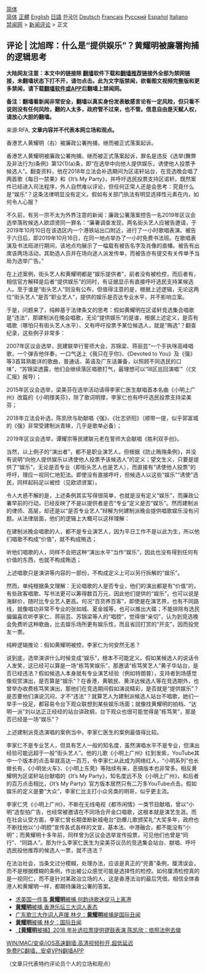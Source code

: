  <!-- 面包屑导航 --> <div class="breadcrumb"><!-- GTranslate: https://gtranslate.io/ -->  <div class="switcher notranslate">  <div class="selected">  <a href="#" onclick="return false;"> 简体</a>  </div>  <div class="option">  <a href="https://www.bannedbook.org" onclick="doGTranslate('zh-CN|zh-CN');jQuery('div.switcher div.selected a').html(jQuery(this).html());return false;" title="简体中文" class="nturl selected"> 简体</a>  <a href="https://www.bannedbook.org/zh-tw/" onclick="doGTranslate('zh-CN|zh-TW');jQuery('div.switcher div.selected a').html(jQuery(this).html());return false;" title="繁體中文" class="nturl"> 正體</a>  <a href="https://www.bannedbook.org/en/" onclick="doGTranslate('zh-CN|en');jQuery('div.switcher div.selected a').html(jQuery(this).html());return false;" title="English" class="nturl"> English</a>  <a href="https://www.bannedbook.org/ja/" onclick="doGTranslate('zh-CN|ja');jQuery('div.switcher div.selected a').html(jQuery(this).html());return false;" title="日本語" class="nturl"> 日語</a>  <a href="https://www.bannedbook.org/ko/" onclick="doGTranslate('zh-CN|ko');jQuery('div.switcher div.selected a').html(jQuery(this).html());return false;" title="한국어" class="nturl"> 한국어</a>  <a href="https://www.bannedbook.org/de/" onclick="doGTranslate('zh-CN|de');jQuery('div.switcher div.selected a').html(jQuery(this).html());return false;" title="Deutsch" class="nturl"> Deutsch</a>  <a href="https://www.bannedbook.org/fr/" onclick="doGTranslate('zh-CN|fr');jQuery('div.switcher div.selected a').html(jQuery(this).html());return false;" title="Français" class="nturl"> Français</a>  <a href="https://www.bannedbook.org/ru/" onclick="doGTranslate('zh-CN|ru');jQuery('div.switcher div.selected a').html(jQuery(this).html());return false;" title="Русский" class="nturl"> Русский</a>  <a href="https://www.bannedbook.org/es/" onclick="doGTranslate('zh-CN|es');jQuery('div.switcher div.selected a').html(jQuery(this).html());return false;" title="Español" class="nturl"> Español</a>  <a href="https://www.bannedbook.org/it/" onclick="doGTranslate('zh-CN|it');jQuery('div.switcher div.selected a').html(jQuery(this).html());return false;" title="Italiano" class="nturl"> Italiano</a>  </div>  </div>      <div class='breadcrumb-sub'><!-- Breadcrumb NavXT 6.3.0 --> <a href="https://www.bannedbook.org/" class="home">禁闻网</a> &gt; <a href="https://www.bannedbook.org/bnews/comments/" class="category">新闻评论</a> &gt; 正文</div></div><h2>评论 | 沈旭晖：什么是“提供娱乐”？黄耀明被廉署拘捕的逻辑思考</h2> <p class="notice"><b>大陆网友注意：本文中的链接除 <a href="https://github.com/bannedbook/fanqiang" >翻墙</a>软件下载和<a href="https://github.com/killgcd/justmysocks/blob/master/README.md">翻墙推荐</a>链接外全部为禁网链接，未翻墙状态下打不开，请勿点击。此为文字版禁闻，欲看图文视频完整版和更多禁闻，请下载<a href="https://github.com/bannedbook/fanqiang">翻墙软件或APP</a>后翻墙上禁闻网。</p><p>备注：翻墙看新闻非常安全，翻墙以真实身份发表敏感言论有一定风险，但只看不说则没有任何风险，翻的人太多，政府管不过来，也不管。信息自由是天赋人权，请放心大胆的翻墙。</b></p>  <div class="entry"> <p>来源:RFA, <strong>文章内容并不代表本网立场和观点。</strong></p> <p>&#39321;&#28207;&#33402;&#20154;&#40644;&#32768;&#26126;&#65288;&#21491;&#65289;&#34987;&#24265;&#25919;&#20844;&#32626;&#25304;&#25429;&#65292;&#32487;&#32780;&#34987;&#27491;&#24335;&#33853;&#26696;&#36215;&#35785;&#12290;             </p> <p>&#39321;&#28207;&#33402;&#20154;&#40644;&#32768;&#26126;&#34987;&#24265;&#25919;&#20844;&#32626;&#25304;&#25429;&#65292;&#32487;&#32780;&#34987;&#27491;&#24335;&#33853;&#26696;&#36215;&#35785;&#65292;&#32618;&#21517;&#26159;&#36829;&#21453;&#12298;&#36873;&#20030;(&#33310;&#24330;&#21450;&#38750;&#27861;&#34892;&#20026;)&#26465;&#20363;&#12299;&#31532;12(1)(a)&#26465;&#65292;&#21363;&#8220;&#22312;&#36873;&#20030;&#20013;&#21521;&#20182;&#20154;&#25552;&#20379;&#23089;&#20048;&#65292;&#35825;&#20351;&#20182;&#20154;&#25237;&#31080;&#20104;&#20505;&#36873;&#20154;&#8221;&#12290;&#32763;&#26597;&#36164;&#26009;&#65292;&#20182;&#22312;2018&#24180;&#31435;&#27861;&#20250;&#34917;&#36873;&#26399;&#38388;&#20026;&#21306;&#35834;&#36713;&#31449;&#21488;&#65292;&#22312;&#31454;&#36873;&#26202;&#20250;&#21809;&#20102;&#20004;&#39318;&#27468;&#12298;&#27599;&#26085;&#19968;&#31105;&#26524;&#12299;&#21644;&#12298;It&#8217;s My Party&#12299;&#65292;&#24182;&#21628;&#21505;&#36873;&#27665;&#25237;&#31080;&#25903;&#25345;&#21306;&#35834;&#36713;&#12290;&#26082;&#28982;&#26696;&#20214;&#24050;&#32463;&#36827;&#20837;&#21496;&#27861;&#31243;&#24207;&#65292;&#22806;&#20154;&#33258;&#28982;&#38590;&#20197;&#35780;&#35770;&#65292;&#20294;&#20219;&#20309;&#27491;&#24120;&#20154;&#36824;&#26159;&#20250;&#24605;&#32771;&#65306;&#31350;&#31455;&#20160;&#20040;&#26159;&#8220;&#23089;&#20048;&#8221;&#65311;&#36825;&#26465;&#27861;&#24459;&#26126;&#26174;&#27809;&#26377;&#23450;&#20041;&#12290;&#20551;&#22914;&#26377;&#20851;&#37096;&#38376;&#25191;&#27861;&#26377;&#26126;&#26174;&#36873;&#25321;&#24615;&#20803;&#32032;&#22312;&#20869;&#65292;&#22914;&#20309;&#20196;&#20154;&#24515;&#26381;&#65311;</p> <p>&#19981;&#20037;&#21069;&#65292;&#26377;&#21478;&#19968;&#23447;&#19981;&#22826;&#20026;&#22806;&#30028;&#27880;&#24847;&#30340;&#26032;&#38395;&#65306;&#24265;&#25919;&#20844;&#32626;&#33853;&#26696;&#25511;&#21578;&#19968;&#21517;2019&#24180;&#21306;&#35758;&#20250;&#36873;&#20030;&#33853;&#36133;&#20505;&#36873;&#20154;&#27431;&#39042;&#36132;&#21516;&#19968;&#32618;&#21517;&#65306;&#8220;&#24265;&#32626;&#35843;&#26597;&#21457;&#29616;&#65292;&#20004;&#21517;&#34903;&#22836;&#33402;&#20154;&#24212;&#34987;&#21578;&#36992;&#35831;&#65292;&#20110;2019&#24180;10&#26376;10&#26085;&#22312;&#35813;&#36873;&#21306;&#20869;&#19968;&#20010;&#28207;&#38081;&#31449;&#20986;&#21475;&#38468;&#36817;&#65292;&#36827;&#34892;&#20102;&#19968;&#23567;&#26102;&#27468;&#21809;&#34920;&#28436;&#12290;&#34987;&#21578;&#20110;&#20845;&#26085;&#21518;&#65292;&#21363;2019&#24180;10&#26376;16&#26085;&#65292;&#22312;&#21516;&#19968;&#22320;&#28857;&#20030;&#21150;&#20102;&#19968;&#23567;&#26102;&#20813;&#36153;&#20070;&#27861;&#29677;&#12290;&#22312;&#27468;&#21809;&#34920;&#28436;&#21450;&#20070;&#27861;&#29677;&#36827;&#34892;&#26399;&#38388;&#65292;&#35813;&#22320;&#28857;&#22343;&#23637;&#31034;&#20102;&#19968;&#24133;&#36733;&#26377;&#34987;&#21578;&#21517;&#23383;&#21450;&#32918;&#20687;&#30340;&#30452;&#24161;&#12290;&#34987;&#21578;&#26377;&#20986;&#24109;&#35813;&#20004;&#22330;&#27963;&#21160;&#65292;&#20854;&#21161;&#36873;&#20154;&#21592;&#24182;&#22312;&#22330;&#21521;&#36884;&#20154;&#27966;&#21457;&#20256;&#21333;&#65292;&#32780;&#34987;&#21578;&#20134;&#26377;&#25552;&#20132;&#26377;&#20851;&#20256;&#21333;&#20104;&#24403;&#23616;&#20026;&#36873;&#20030;&#24191;&#21578;&#12290;&#8221;</p> <p>&#22312;&#19978;&#36848;&#26696;&#20363;&#65292;&#34903;&#22836;&#33402;&#20154;&#21644;&#40644;&#32768;&#26126;&#37117;&#26159;&#8220;&#23089;&#20048;&#25552;&#20379;&#32773;&#8221;&#65292;&#21069;&#32773;&#27809;&#26377;&#34987;&#26816;&#25511;&#65292;&#32780;&#21518;&#32773;&#26377;&#65292;&#30456;&#20449;&#23448;&#26041;&#35299;&#37322;&#26159;&#21518;&#32773;&#8220;&#25552;&#20379;&#23089;&#20048;&#8221;&#30340;&#21516;&#26102;&#65292;&#26377;&#35777;&#25454;&#26174;&#31034;&#26377;&#30452;&#25509;&#21628;&#21505;&#36873;&#27665;&#25903;&#25345;&#26576;&#20505;&#36873;&#20154;&#12290;&#33267;&#20110;&#35841;&#26159;&#8220;&#34903;&#22836;&#33402;&#20154;&#8221;&#21017;&#27809;&#26377;&#20844;&#24067;&#65292;&#20294;&#20540;&#24471;&#27880;&#24847;&#30340;&#26159;&#65292;&#26681;&#25454;&#19978;&#36848;&#36923;&#36753;&#65292;&#26080;&#35770;&#36825;&#20004;&#20301;&#8220;&#34903;&#22836;&#33402;&#20154;&#8221;&#26159;&#21542;&#8220;&#32844;&#19994;&#33402;&#20154;&#8221;&#65292;&#25552;&#20379;&#30340;&#23089;&#20048;&#26159;&#21542;&#36798;&#19987;&#19994;&#27700;&#24179;&#65292;&#24182;&#19981;&#24433;&#21709;&#31435;&#26696;&#12290;</p> <p>&#20110;&#26159;&#65292;&#38382;&#39064;&#26469;&#20102;&#65292;&#32431;&#31929;&#22522;&#20110;&#27861;&#24459;&#26465;&#25991;&#30340;&#24605;&#32771;&#65306;&#20551;&#22914;&#40644;&#32768;&#26126;&#22312;&#21306;&#35834;&#36713;&#31454;&#36873;&#38598;&#20250;&#21809;&#27468;&#26159;&#8220;&#36829;&#27861;&#8221;&#65292;&#37027;&#24314;&#21046;&#27966;&#22312;&#26202;&#20250;&#21809;&#27468;&#65292;&#26080;&#35770;&#8220;&#25552;&#20379;&#23089;&#20048;&#8221;&#30340;&#26159;&#35841;&#65292;&#26681;&#25454;&#19978;&#36848;&#23450;&#20041;&#65292;&#26159;&#21542;&#26377;&#21809;&#27468;&#65288;&#21738;&#24597;&#21482;&#26377;&#34903;&#22836;&#33402;&#20154;&#27700;&#24179;&#65289;&#12289;&#21448;&#26377;&#21628;&#21505;&#25237;&#31080;&#20104;&#26576;&#20301;&#20505;&#36873;&#20154;&#65292;&#23601;&#26159;&#8220;&#36159;&#36873;&#8221;&#65311;&#32763;&#26597;&#32426;&#24405;&#65292;&#36825;&#20123;&#20363;&#23376;&#38750;&#24120;&#22810;&#65306;</p>  <p>2007&#24180;&#21306;&#35758;&#20250;&#36873;&#20030;&#65292;&#27665;&#24314;&#32852;&#20030;&#34892;&#35475;&#24072;&#22823;&#20250;&#65292;&#33487;&#38182;&#26753;&#12289;&#33931;&#20029;&#33464;&#8220;&#19968;&#20010;&#25163;&#25191;&#21674;&#39640;&#23792;&#21809;&#27468;&#65292;&#19968;&#20010;&#24377;&#21513;&#20182;&#20276;&#22863;&#65292;&#19968;&#21475;&#27668;&#36865;&#19978;&#12298;&#25105;&#21482;&#22312;&#20046;&#20320;&#12299;&#12289;&#12298;Devoted to You&#12299;&#21450;&#12298;&#24378;&#12299;&#31561;3&#39318;&#32819;&#29087;&#33021;&#35814;&#30340;&#27468;&#26354;&#65292;&#26222;&#36890;&#35805;&#12289;&#33521;&#35821;&#21450;&#24191;&#19996;&#35805;&#20860;&#22791;&#65292;&#20197;&#29031;&#39038;&#19981;&#21516;&#36873;&#27665;&#30340;&#21475;&#21619;&#8221;&#65292;&#8220;&#33487;&#38182;&#26753;&#36879;&#38706;&#65292;&#20182;&#20204;&#20250;&#32487;&#32493;&#33853;&#21306;&#21809;&#27468;&#25171;&#27668;&#65292;&#26368;&#29702;&#24819;&#21487;&#20197;&#8216;18&#21306;&#24033;&#22238;&#28436;&#21809;&#8217;&#8221;&#65288;&#12298;&#25991;&#27719;&#25253;&#12299;&#25253;&#23548;&#65289;&#65307;</p> <p>2015&#24180;&#21306;&#35758;&#20250;&#36873;&#20030;&#65292;&#26753;&#32654;&#33452;&#22312;&#36873;&#20030;&#27963;&#21160;&#35831;&#24471;&#26446;&#23478;&#20161;&#21307;&#29983;&#29486;&#21809;&#39318;&#26412;&#21517;&#26354;&#12298;&#23567;&#26126;&#19978;&#24191;&#24030;&#12299;&#25913;&#31687;&#30340;&#12298;&#23567;&#26126;&#25745;&#32654;&#33452;&#12299;&#65292;&#38500;&#20102;&#27468;&#35789;&#26126;&#25745;&#65292;&#26446;&#23478;&#20161;&#20063;&#26377;&#21628;&#21505;&#36873;&#27665;&#25237;&#31080;&#25903;&#25345;&#26753;&#32654;&#33452;&#65307;</p> <p>2018&#24180;&#31435;&#27861;&#20250;&#34917;&#36873;&#65292;&#38472;&#20975;&#27427;&#19982;&#21161;&#29486;&#21809;&#12298;&#24378;&#12299;&#12289;&#12298;&#22766;&#24535;&#39556;&#38451;&#12299;&#65288;&#39034;&#24102;&#19968;&#25552;&#65292;&#20284;&#20046;&#37101;&#23500;&#22478;&#30340;&#12298;&#24378;&#12299;&#38750;&#24120;&#21463;&#24314;&#21046;&#27966;&#38738;&#30544;&#65292;&#20960;&#20046;&#26159;&#27468;&#21333;&#24517;&#22791;&#65289;&#65307;</p> <p>2019&#24180;&#21306;&#35758;&#20250;&#36873;&#20030;&#65292;&#35885;&#32768;&#23447;&#31561;&#27665;&#24314;&#32852;&#20803;&#32769;&#22312;&#35475;&#24072;&#22823;&#20250;&#29486;&#21809;&#12298;&#32988;&#21033;&#21452;&#25163;&#21019;&#12299;&#12290;</p> <p>&#24403;&#28982;&#65292;&#20197;&#19978;&#20363;&#23376;&#30340;&#8220;&#28436;&#20986;&#32773;&#8221;&#65292;&#37117;&#19981;&#26159;&#32844;&#19994;&#28436;&#33402;&#20154;&#12290;&#20294;&#26681;&#25454;&#12298;&#38450;&#27490;&#36159;&#36162;&#26465;&#20363;&#12299;&#65292;&#24182;&#27809;&#26377;&#35828;&#26126;&#8220;&#21521;&#20182;&#20154;&#25552;&#20379;&#23089;&#20048;&#20197;&#35825;&#20351;&#20182;&#20154;&#25237;&#31080;&#20104;&#35813;&#20505;&#36873;&#20154;&#8221;&#30340;&#23450;&#20041;&#65307;&#26395;&#25991;&#29983;&#20041;&#65292;&#21482;&#35201;&#26159;&#25552;&#20379;&#20102;&#8220;&#23089;&#20048;&#8221;&#65292;&#26080;&#35770;&#26159;&#21542;&#19987;&#19994;&#65288;&#21363;&#34903;&#22836;&#33402;&#20154;&#20063;&#26159;&#33402;&#20154;&#65289;&#65292;&#32780;&#30452;&#25509;&#26377;&#8220;&#35825;&#20351;&#20182;&#20154;&#25237;&#31080;&#8221;&#30340;&#21628;&#21505;&#65292;&#29702;&#24212;&#19968;&#35270;&#21516;&#20161;&#22320;&#29359;&#27861;&#12290;&#21363;&#20351;&#27809;&#26377;&#30452;&#25509;&#21628;&#21505;&#65292;&#20294;&#20505;&#36873;&#20154;&#20197;&#36825;&#20123;&#8220;&#23089;&#20048;&#8221;&#8220;&#35825;&#20351;&#8221;&#36873;&#27665;&#65292;&#21516;&#26679;&#36215;&#30721;&#36275;&#20197;&#34987;&#25511;&#65288;&#35265;&#27431;&#39042;&#36132;&#26696;&#65289;&#12290;</p> <p>&#20196;&#20154;&#22823;&#24785;&#19981;&#35299;&#30340;&#26159;&#65292;&#19978;&#36848;&#26465;&#20363;&#20854;&#23454;&#20889;&#24471;&#24456;&#31616;&#21333;&#65292;&#20063;&#23601;&#26159;&#27809;&#26377;&#23450;&#20041;&#8220;&#23089;&#20048;&#8221;&#65292;&#32780;&#24265;&#25919;&#20844;&#32626;&#26089;&#21069;&#30340;&#34892;&#21160;&#65292;&#24050;&#32463;&#21453;&#26144;&#20102;&#19981;&#26159;&#20197;&#25552;&#20379;&#32773;&#26159;&#21542;&#8220;&#19987;&#19994;&#8221;&#23450;&#20041;&#26159;&#21542;&#8220;&#23089;&#20048;&#8221;&#12290;&#28982;&#32780;&#24314;&#21046;&#27966;&#30340;&#24459;&#24072;&#12289;&#39640;&#23618;&#65292;&#21364;&#36824;&#26159;&#20197;&#8220;&#26159;&#21542;&#19987;&#19994;&#33402;&#20154;&#8221;&#36777;&#35299;&#20026;&#20309;&#24314;&#21046;&#27966;&#26202;&#20250;&#25552;&#20379;&#21809;&#27468;&#23089;&#20048;&#27809;&#26377;&#38382;&#39064;&#12290;&#20174;&#27861;&#24459;&#23618;&#38754;&#65292;&#20182;&#20204;&#30340;&#36923;&#36753;&#19978;&#22823;&#27010;&#21487;&#20197;&#36825;&#26679;&#29702;&#35299;&#65306;</p>  <p>&#22312;&#24314;&#21046;&#27966;&#26202;&#20250;&#21809;&#27468;&#30340;&#20154;&#65292;&#37117;&#19981;&#26159;&#19987;&#19994;&#28436;&#33402;&#20154;&#65292;&#22240;&#20026;&#24179;&#26085;&#24037;&#20316;&#19981;&#26159;&#20197;&#27492;&#20026;&#29983;&#65292;&#25152;&#20197;&#20182;&#20204;&#21809;&#27468;&#19981;&#26500;&#25104;&#8220;&#20215;&#20540;&#8221;&#65292;&#23601;&#19981;&#26500;&#25104;&#36159;&#36873;&#65307;</p> <p>&#21548;&#20182;&#20204;&#21809;&#27468;&#30340;&#20154;&#65292;&#21516;&#26679;&#19981;&#20250;&#25226;&#36825;&#31181;&#8220;&#28436;&#20986;&#27700;&#24179;&#8221;&#24403;&#20316;&#8220;&#23089;&#20048;&#8221;&#65292;&#22240;&#27492;&#20063;&#27809;&#26377;&#24471;&#21040;&#20219;&#20309;&#26377;&#20215;&#20540;&#30340;&#19996;&#35199;&#65292;&#20063;&#23601;&#19981;&#26500;&#25104;&#36159;&#36873;&#65307;</p> <p>&#19978;&#36848;&#21809;&#27468;&#21482;&#26159;&#28436;&#35762;&#31561;&#20869;&#23481;&#30340;&#19968;&#37096;&#20221;&#65292;&#19981;&#26500;&#25104;&#23450;&#20041;&#19978;&#21487;&#20197;&#21478;&#34892;&#25286;&#35299;&#30340;&#8220;&#23089;&#20048;&#8221;&#12290;</p> <p>&#28982;&#32780;&#65292;&#21333;&#32431;&#26681;&#25454;&#26465;&#25991;&#29702;&#35299;&#65306;&#26080;&#35770;&#21809;&#27468;&#30340;&#20154;&#26159;&#21542;&#19987;&#19994;&#65292;&#20182;&#20204;&#30340;&#28436;&#20986;&#37117;&#26159;&#26377;&#8220;&#20215;&#20540;&#8221;&#30340;&#65292;&#26377;&#20123;&#25919;&#23458;&#21809;&#27468;&#12289;&#20889;&#20070;&#27861;&#26356;&#21487;&#20197;&#31609;&#24471;&#25968;&#30334;&#19975;&#20803;&#65292;&#22240;&#27492;&#20182;&#20204;&#25552;&#20379;&#30340;&#8220;&#23089;&#20048;&#8221;&#65292;&#20063;&#21487;&#20197;&#35828;&#26159;&#28023;&#40092;&#20215;&#65292;&#38543;&#26102;&#27604;&#19987;&#19994;&#33402;&#20154;&#26356;&#39640;&#12290;&#20309;&#20917;&#8220;&#30334;&#36135;&#20859;&#30334;&#23458;&#8221;&#65292;&#21363;&#20351;&#26159;&#22312;&#28436;&#33402;&#30028;&#65292;&#20063;&#26377;&#19981;&#21516;&#36335;&#32447;&#65292;&#23601;&#20687;&#21809;&#21151;&#38750;&#24120;&#19981;&#19987;&#19994;&#30340;&#24352;&#22914;&#22478;&#12289;&#22799;&#37329;&#22478;&#31561;&#65292;&#20063;&#21487;&#20197;&#25512;&#20986;&#22823;&#30879;&#65307;&#19981;&#33021;&#25490;&#38500;&#26377;&#36873;&#27665;&#20559;&#20559;&#21916;&#27426;&#21548;&#26446;&#23478;&#20161;&#12289;&#33931;&#20029;&#33464;&#12289;&#33487;&#38182;&#26753;&#31561;&#20154;&#30340;&#8220;&#21809;&#33108;&#8221;&#65292;&#35273;&#24471;&#24456;&#8220;&#20146;&#20999;&#8221;&#65292;&#35748;&#20026;&#21040;&#31454;&#36873;&#26202;&#20250;&#20813;&#36153;&#21548;&#36825;&#31181;&#27468;&#26354;&#65292;&#27604;&#21435;&#23089;&#20048;&#22330;&#25152;&#26356;&#26377;&#23089;&#20048;&#24615;&#65292;&#32780;&#19988;&#30465;&#22238;&#25171;&#36175;&#30340;&#8220;&#24320;&#25903;&#8221;&#65292;&#22240;&#32780;&#25237;&#20826;&#21451;&#19968;&#31080;&#12290;</p> <p>&#32431;&#31929;&#36923;&#36753;&#25512;&#35770;&#65306;&#20551;&#22914;&#40644;&#32768;&#26126;&#34987;&#25511;&#65292;&#26446;&#23478;&#20161;&#20026;&#20309;&#23433;&#28982;&#26080;&#24665;&#65311;</p> <p>&#35828;&#21040;&#24213;&#65292;&#36873;&#20030;&#28436;&#35762;&#20160;&#20040;&#26102;&#20505;&#21464;&#25104;&#8220;&#23089;&#20048;&#8221;&#65292;&#26681;&#26412;&#19981;&#21487;&#33021;&#23450;&#20041;&#12290;&#20551;&#22914;&#26576;&#20505;&#36873;&#20154;&#30340;&#35828;&#35805;&#20196;&#20154;&#21457;&#31505;&#65292;&#36825;&#24050;&#32463;&#21487;&#20197;&#31639;&#26159;&#19968;&#22330;&#8220;&#26635;&#31491;&#31505;&#23089;&#20048;&#8221;&#65292;&#37027;&#36992;&#35831;&#8220;&#26635;&#31491;&#31505;&#33402;&#20154;&#8221;&#40644;&#23376;&#21326;&#31449;&#21488;&#65292;&#26159;&#21542;&#24050;&#32463;&#36829;&#27861;&#65311;&#20551;&#22914;&#20505;&#36873;&#20154;&#26412;&#36523;&#23601;&#26377;&#19987;&#19994;&#28436;&#33402;&#32463;&#39564;&#65288;&#20363;&#22914;&#29305;&#26391;&#26222;&#65289;&#65292;&#25903;&#25345;&#32773;&#21040;&#22330;&#24863;&#35273;&#20687;&#35266;&#36175;&#28436;&#20986;&#65292;&#26159;&#21542;&#31639;&#26159;&#8220;&#23089;&#20048;&#8221;&#65311;&#22312;&#39321;&#28207;&#65292;&#40644;&#27603;&#27665;&#12289;&#40644;&#27915;&#36798;&#20505;&#36873;&#20154;&#31561;&#22312;&#31454;&#36873;&#26399;&#22806;&#65292;&#20063;&#26366;&#20030;&#21150;&#25910;&#36153;&#26635;&#31491;&#31505;&#28436;&#20986;&#65292;&#37027;&#20182;&#20204;&#22312;&#31454;&#36873;&#26399;&#38388;&#20551;&#22914;&#28436;&#35828;&#31934;&#24425;&#65292;&#26159;&#21542;&#23601;&#26159;&#8220;&#25552;&#20379;&#23089;&#20048;&#8221;&#65311;&#26159;&#21542;&#35201;&#20182;&#20204;&#28436;&#35828;&#27785;&#38391;&#65292;&#25165;&#19981;&#8220;&#36829;&#27861;&#8221;&#65311;&#23601;&#31639;&#33402;&#20154;&#20026;&#24314;&#21046;&#27966;&#20505;&#36873;&#20154;&#31449;&#21488;&#19981;&#21809;&#27468;&#65292;&#22905;&#20204;&#19968;&#20030;&#25163;&#19968;&#25237;&#36275;&#65292;&#37117;&#23481;&#26131;&#20196;&#21488;&#19979;&#35266;&#20247;&#32852;&#24819;&#21040;&#26576;&#20123;&#23089;&#20048;&#22330;&#38754;&#65307;&#23601;&#20687;&#25214;&#40644;&#32768;&#26126;&#30340;&#25293;&#26723;&#12289;&#8220;&#36798;&#26126;&#19968;&#27966;&#8221;&#21016;&#20197;&#36798;&#27491;&#27491;&#32463;&#32463;&#30340;&#31449;&#21488;&#35762;&#25919;&#32434;&#65292;&#21488;&#19979;&#35266;&#20247;&#20063;&#24456;&#21487;&#33021;&#35273;&#24471;&#26159;&#8221;&#26635;&#31491;&#31505;&#8221;&#65292;&#37027;&#26159;&#21542;&#24050;&#32463;&#26159;&#19968;&#22330;&#8220;&#23089;&#20048;&#8221;&#65311;</p>  <p>&#19978;&#36848;&#24314;&#21046;&#27966;&#31454;&#36873;&#28436;&#21809;&#30340;&#26696;&#20363;&#24403;&#20013;&#65292;&#26446;&#23478;&#20161;&#21307;&#29983;&#30340;&#26696;&#20363;&#26368;&#20540;&#24471;&#27604;&#36739;&#12290;</p> <p>&#26446;&#23478;&#20161;&#19981;&#26159;&#19987;&#19994;&#33402;&#20154;&#65292;&#20294;&#20855;&#26377;&#33402;&#20154;&#19968;&#33324;&#30340;&#30693;&#21517;&#24230;&#65292;&#34429;&#28982;&#28436;&#21809;&#27700;&#24179;&#19981;&#26159;&#19987;&#19994;&#65292;&#20294;&#28436;&#20986;&#32463;&#39564;&#21487;&#33021;&#36828;&#36229;&#20110;&#19968;&#33324;&#8220;&#34903;&#22836;&#33402;&#20154;&#8221;&#12290;&#20182;&#30340;&#20799;&#27468;&#12298;&#23567;&#26126;&#19978;&#24191;&#24030;&#12299;&#32418;&#21040;&#21457;&#32043;&#65292;YouTube&#20854;&#20013;&#19968;&#20010;&#29256;&#26412;&#30340;&#28857;&#20987;&#29575;&#23601;&#39640;&#36798;&#19968;&#30334;&#19975;&#65292;&#20196;&#26446;&#23478;&#20161;&#20174;&#27492;&#25104;&#20026;&#32593;&#32476;&#32418;&#20154;&#65292;&#8220;&#23567;&#26126;&#31995;&#21015;&#8221;&#20063;&#38271;&#20570;&#38271;&#26377;&#65292;&#12298;&#23567;&#26126;&#22352;&#28779;&#36710;&#12299;&#12289;&#12298;&#23567;&#26126;&#19978;&#19996;&#33694;&#12299;&#31561;&#38470;&#32493;&#26377;&#26469;&#65292;&#24694;&#25630;&#29256;&#26412;&#20063;&#38750;&#24120;&#22810;&#12290;&#30456;&#21453;&#40644;&#32768;&#26126;&#20026;&#21306;&#35834;&#36713;&#31449;&#21488;&#29486;&#21809;&#30340;&#12298;It&#8217;s My Party&#12299;&#65292;&#30693;&#21517;&#24230;&#36828;&#19981;&#21450;&#12298;&#23567;&#26126;&#19978;&#24191;&#24030;&#12299;&#65292;&#21644;&#21518;&#32773;&#30340;&#30334;&#19975;&#28857;&#20987;&#30456;&#27604;&#65292;&#12298;It&#8217;s My Party&#12299;&#23448;&#26041;&#29256;&#26412;&#23621;&#28982;&#21482;&#26377;&#20108;&#19975;&#22810;YouTube&#28857;&#20987;&#12290;&#20551;&#22914;&#23089;&#20048;&#30340;&#23450;&#20041;&#26159;&#35201;&#8220;&#22823;&#20247;&#8221;&#65292;&#26446;&#23478;&#20161;&#27604;&#20027;&#25171;&#23567;&#20247;&#21478;&#31867;&#30340;&#26126;&#21733;&#65292;&#20284;&#20046;&#26356;&#20027;&#27969;&#12290;</p> <p>&#26446;&#23478;&#20161;&#20973;&#12298;&#23567;&#26126;&#19978;&#24191;&#24030;&#12299;&#65292;&#19981;&#26029;&#22312;&#26080;&#32447;&#30005;&#35270;&#12298;&#37117;&#24066;&#38386;&#24773;&#12299;&#19968;&#31867;&#33410;&#30446;&#29486;&#21809;&#65292;&#26366;&#20197;&#8220;&#23567;&#26126;&#8221;&#36896;&#22411;&#25293;&#24191;&#21578;&#65292;&#20063;&#32463;&#24120;&#34987;&#36992;&#35831;&#22312;&#19981;&#21516;&#22330;&#21512;&#24320;&#37329;&#21475;&#21809;&#27468;&#65292;&#36825;&#26681;&#26412;&#23601;&#26159;&#28436;&#33402;&#29983;&#28079;&#12290;&#32780;&#22312;&#31038;&#20250;&#35748;&#21463;&#26041;&#38754;&#65292;&#26446;&#23478;&#20161;&#26366;&#38271;&#26399;&#22404;&#26029;&#26032;&#22478;&#30005;&#21488;&#8220;&#21170;&#29190;&#20799;&#27468;&#39041;&#22870;&#31036;&#8221;&#22823;&#22870;&#22810;&#24180;&#65292;&#25919;&#24220;&#20063;&#19981;&#26029;&#25214;&#20182;&#20197;&#8220;&#23567;&#26126;&#33108;&#8221;&#23459;&#20256;&#21508;&#24335;&#21508;&#26679;&#30340;&#25991;&#23459;&#65292;&#22522;&#26412;&#27861;&#12289;&#20013;&#28207;&#34701;&#21512;&#65292;&#37117;&#19981;&#33021;&#27809;&#26377;&#8220;&#23567;&#26126;&#8221;&#65307;&#32780;&#40644;&#32768;&#26126;&#21313;&#22810;&#24180;&#21069;&#65292;&#21516;&#26679;&#26366;&#20026;&#21306;&#35758;&#20250;&#36873;&#20030;&#23459;&#20256;&#25237;&#31080;&#65292;&#21487;&#35265;&#20182;&#20204;&#20063;&#26366;&#26159;&#8220;&#21516;&#34892;&#8221;&#12289;&#8220;&#21516;&#36335;&#20154;&#8221;&#12290;&#37027;&#20026;&#20160;&#20040;&#26446;&#23478;&#20161;&#21307;&#29983;&#20026;&#26753;&#32654;&#33452;&#35758;&#21592;&#30340;&#31454;&#36873;&#38598;&#20250;&#31449;&#21488;&#12289;&#29486;&#21809;&#12289;&#21628;&#21505;&#36873;&#27665;&#25237;&#20182;&#25512;&#33616;&#30340;&#20505;&#36873;&#20154;&#19968;&#31080;&#65292;&#23601;&#19981;&#36829;&#27861;&#65311;</p> <p>&#22312;&#27861;&#27835;&#31038;&#20250;&#65292;&#24403;&#26465;&#25991;&#36807;&#20998;&#27169;&#31946;&#65292;&#22788;&#29702;&#21150;&#27861;&#65292;&#24212;&#35813;&#26159;&#30495;&#27491;&#30340;&#8220;&#23436;&#21892;&#8221;&#26465;&#20363;&#65292;&#21400;&#28165;&#35823;&#20250;&#65292;&#32780;&#19981;&#26159;&#26681;&#25454;&#27169;&#31946;&#30340;&#26465;&#20363;&#65292;&#20316;&#20986;&#34987;&#20844;&#20247;&#24863;&#35273;&#21487;&#33021;&#26159;&#36873;&#25321;&#24615;&#30340;&#26816;&#25511;&#12290;&#22914;&#20309;&#21400;&#28165;&#26816;&#25511;&#30495;&#30340;&#26159;&#19968;&#35270;&#21516;&#20161;&#65292;&#32780;&#19981;&#26159;&#38024;&#23545;&#26576;&#25919;&#27835;&#31435;&#22330;&#30340;&#20154;&#65292;&#36825;&#26159;&#39321;&#28207;&#27861;&#27835;&#30340;&#26368;&#21518;&#20973;&#20511;&#12290;&#30456;&#20449;&#20840;&#20307;&#39321;&#28207;&#20154;&#21644;&#40644;&#32768;&#26126;&#19968;&#26679;&#65292;&#37117;&#26399;&#24453;&#24265;&#25919;&#20844;&#32626;&#30340;&#31572;&#26696;&#12290;</p> <ul class='op-related-articles' title='相关阅读'> <li><a href='https://www.bannedbook.org/bnews/taiwannews/20210804/1599929.html' target='_blank'>求美国一件事 <b>黄耀明</b>被捕 何韵诗歌迷促马上离港</a></li> <li><a href='https://www.bannedbook.org/bnews/yule/20210804/1599719.html' target='_blank'><b>黄耀明</b>被捕 香港乐坛三大词人表态</a></li> <li><a href='https://www.bannedbook.org/bnews/taiwannews/20210803/1599637.html' target='_blank'>广东歌三大作词人声援 林夕：<b>黄耀明</b>被捕是国际丑闻</a></li> <li><a href='https://www.bannedbook.org/bnews/baitai/20210803/1599595.html' target='_blank'><b>黄耀明</b>被捕 林夕：国际丑闻</a></li> <li><a href='https://www.bannedbook.org/bnews/comments/20210803/1599561.html' target='_blank'>【<b>黄耀明</b>被捕】2018 年补选拉票提供锣鼓表演 陈凯欣：依照法例去做</a></li> </ul> <p class="texttj"> <a href="https://github.com/bannedbook/fanqiang/wiki/V2ray%E6%9C%BA%E5%9C%BA" target="_blank">WIN/MAC/安卓/iOS高速翻墙:高清视频秒开,超低延迟</a><br/> <a href="https://github.com/bannedbook/fanqiang/wiki/%E7%A6%81%E9%97%BB%E7%BD%91%E5%AE%89%E5%8D%93%E7%BF%BB%E5%A2%99%E6%96%B0%E9%97%BBAPP" target="_blank">免费PC翻墙、安卓VPN翻墙APP</a></p><p>&#65288;&#25991;&#31456;&#21482;&#20195;&#34920;&#29305;&#32422;&#35780;&#35770;&#21592;&#20010;&#20154;&#30340;&#31435;&#22330;&#21644;&#35266;&#28857;&#65289;</p> <a name='sharetosocial'></a>  <div style="margin-bottom:5px;padding-bottom:5px;clear:both"> <div id="archive-pix-1" class="banner-ads"> <!-- AuctionX Display platform tag START --> <div id="26318x728x90x621x_ADSLOT2" clicktrack="%%CLICK_URL_ESC%%"></div> <!-- AuctionX Display platform tag END --> </div> <div id="archive-pix-2" class="banner-ads"> <!-- AuctionX Display platform tag START --> <div id="26315x300x250x621x_ADSLOT2" clicktrack="%%CLICK_URL_ESC%%"></div> <!-- AuctionX Display platform tag END --> </div> </div>  <div id="archive-pix-1" class="banner-ads"> <!-- AuctionX Display platform tag START --> <div id="26318x728x90x621x_ADSLOT3" clicktrack="%%CLICK_URL_ESC%%"></div> <!-- AuctionX Display platform tag END --> </div> </div><!--END ENTRY--> 
